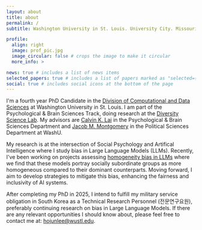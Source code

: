 ```yaml
---
layout: about
title: about
permalink: /
subtitle: Washington University in St. Louis. University City. Missouri.

profile:
  align: right
  image: prof_pic.jpg
  image_circular: false # crops the image to make it circular
  more_info: >

news: true # includes a list of news items
selected_papers: true # includes a list of papers marked as "selected={true}"
social: true # includes social icons at the bottom of the page
---
```


I'm a fourth year PhD Candidate in the [Division of Computational and Data Sciences](https://datasciences.wustl.edu/) at Washington University in St. Louis. I am part of the Psychological & Brain Sciences Track, doing research at the [Diversity Science Lab](https://sites.wustl.edu/calvinlai/). My advisors are [Calvin K. Lai](https://artsci.wustl.edu/faculty-staff/calvin-lai) in the Psychological & Brain Sciences Department and [Jacob M. Montgomery](https://artsci.wustl.edu/faculty-staff/jacob-montgomery) in the Political Sciences Department at WashU.

My research is at the intersection of Social Psychology and Artifical Intelligence where I study bias in Large Language Models (LLMs). Recently, I've been working on projects assessing [homogeneity bias in LLMs](https://arxiv.org/abs/2401.08495) where we find that these models portray socially subordinate groups as more homogeneous compared to their dominant counterparts. Moving forward, I aim to develop strategies to mitigate this bias, enhancing the fairness and inclusivity of AI systems.

After completing my PhD in 2025, I intend to fulfill my military service obligation in South Korea as a Technical Research Personnel (전문연구요원), preferably continuing research on bias in Large Language Models. If there are any relevant opportunities I should know about, please feel free to contact me at: hojunlee@wustl.edu.
